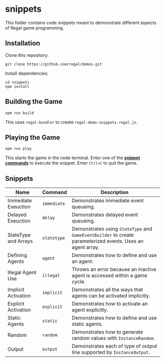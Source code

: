 # snippets
This folder contains code snippets meant to demonstrate different aspects of Regal game programming.

## Installation
Clone this repository:

```
git clone https://github.com/regal/demos.git
```

Install dependencies:

```
cd snippets
npm install
```

## Building the Game
```
npm run build
```

This uses `regal-bundler` to create `regal-demo-snippets.regal.js`.

## Playing the Game
```
npm run play
```

This starts the game in the node terminal. Enter one of the [**snippet commands**](#snippets-1) to execute the snippet. Enter `Ctrl+C` to quit the game.

## Snippets

Name | Command | Description
--- | --- | ---
Immediate Exeuction | `immediate` | Demonstrates immediate event queueing.
Delayed Exeuction | `delay` | Demonstrates delayed event queueing.
StateType and Arrays | `statetype` | Demonstrates using `StateType` and `GameEventBuilder` to create parameterized events. Uses an agent array.
Defining Agents | `agent` | Demonstrates how to define and use an agent.
Illegal Agent Use | `illegal` | Throws an error because an inactive agent is accessed within a game cycle.
Implicit Activation | `implicit` | Demonstrates all the ways that agents can be activated implicitly.
Explicit Activation | `explicit` | Demonstrates how to activate an agent explicitly.
Static Agents | `static` | Demonstrates how to define and use static agents.
Random | `random` | Demonstrates how to generate random values with `InstanceRandom`.
Output | `output` | Demonstrates each of type of output line supported by `InstanceOutput`.